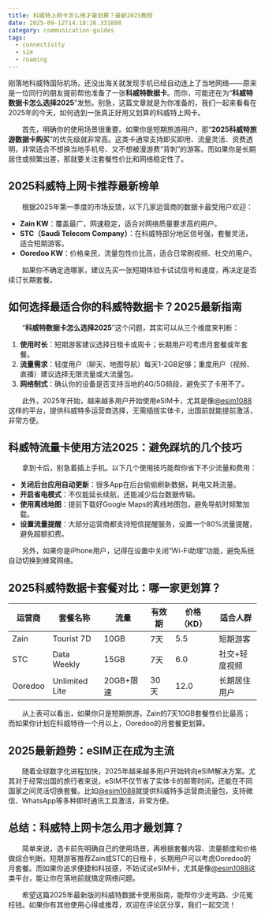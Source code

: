 ```yaml
---
title: 科威特上网卡怎么用才最划算？最新2025教程
date: 2025-09-12T14:18:26.331888
category: communication-guides
tags:
  - connectivity
  - sim
  - roaming
---
```


刚落地科威特国际机场，还没出海关就发现手机已经自动连上了当地网络——原来是一位同行的朋友提前帮他准备了一张**科威特数据卡**。而你，可能还在为“**科威特数据卡怎么选择2025**”发愁。别急，这篇文章就是为你准备的，我们一起来看看在2025年的今天，如何选到一张真正好用又划算的科威特上网卡。

　　首先，明确你的使用场景很重要。如果你是短期旅游用户，那“**2025科威特旅游数据卡购买**”的优先级就非常高。这类卡通常支持即买即用、流量灵活、资费透明，非常适合不想换当地手机号、又不想被漫游费“背刺”的游客。而如果你是长期居住或频繁出差，那就要关注套餐性价比和网络稳定性了。

## 2025科威特上网卡推荐最新榜单

　　根据2025年第一季度的市场反馈，以下几家运营商的数据卡最受用户欢迎：

- **Zain KW**：覆盖最广，网速稳定，适合对网络质量要求高的用户。
- **STC（Saudi Telecom Company）**：在科威特部分地区信号强，套餐灵活，适合短期游客。
- **Ooredoo KW**：价格亲民，流量包性价比高，适合日常刷视频、社交的用户。

　　如果你不确定选哪家，建议先买一张短期体验卡试试信号和速度，再决定是否续订长期套餐。

## 如何选择最适合你的科威特数据卡？2025最新指南

　　“**科威特数据卡怎么选择2025**”这个问题，其实可以从三个维度来判断：

1. **使用时长**：短期游客建议选择日租卡或周卡；长期用户可考虑月套餐或年套餐。
2. **流量需求**：轻度用户（聊天、地图导航）每天1-2GB足够；重度用户（视频、直播）建议选择无限流量或大流量包。
3. **网络制式**：确认你的设备是否支持当地的4G/5G频段，避免买了卡用不了。

　　此外，2025年开始，越来越多用户开始使用eSIM卡，尤其是像[@esim1088](https://t.me/s/esim1088)这样的平台，提供科威特多运营商选择，无需插拔实体卡，出国前就能提前激活，非常方便。

## 科威特流量卡使用方法2025：避免踩坑的几个技巧

　　拿到卡后，别急着插上手机。以下几个使用技巧能帮你省下不少流量和费用：

- **关闭后台应用自动更新**：很多App在后台偷偷刷新数据，耗电又耗流量。
- **开启省电模式**：不仅能延长续航，还能减少后台数据传输。
- **使用离线地图**：提前下载好Google Maps的离线地图包，避免导航时频繁加载。
- **设置流量提醒**：大部分运营商都支持短信提醒服务，设置一个80%流量提醒，避免超额扣费。

　　另外，如果你是iPhone用户，记得在设置中关闭“Wi-Fi助理”功能，避免系统自动切换到蜂窝网络。

## 2025科威特数据卡套餐对比：哪一家更划算？

| 运营商 | 套餐名称 | 流量 | 有效期 | 价格（KD） | 适合人群 |
|--------|----------|------|--------|------------|----------|
| Zain   | Tourist 7D | 10GB | 7天 | 5.5        | 短期游客 |
| STC    | Data Weekly | 15GB | 7天 | 6.0        | 社交+轻度视频 |
| Ooredoo| Unlimited Lite | 20GB+限速 | 30天 | 12.0       | 长期居住用户 |

　　从上表可以看出，如果你只是短期旅游，Zain的7天10GB套餐性价比最高；而如果你计划在科威特待一个月以上，Ooredoo的月套餐更划算。

## 2025最新趋势：eSIM正在成为主流

　　随着全球数字化进程加快，2025年越来越多用户开始转向eSIM解决方案。尤其对于经常出国的旅行者来说，eSIM不仅节省了实体卡的邮寄时间，还能在不同国家之间灵活切换套餐。比如[@esim1088](https://t.me/s/esim1088)就提供科威特多运营商流量包，支持微信、WhatsApp等多种即时通讯工具激活，非常方便。

## 总结：科威特上网卡怎么用才最划算？

　　简单来说，选卡前先明确自己的使用场景，再根据套餐内容、流量额度和价格做综合判断。短期游客推荐Zain或STC的日租卡，长期用户可以考虑Ooredoo的月套餐。而如果你追求便捷和科技感，不妨试试eSIM卡，尤其是像[@esim1088](https://t.me/s/esim1088)这类平台，能让你在落地前就搞定网络问题。

　　希望这篇2025年最新版的科威特数据卡使用指南，能帮你少走弯路、少花冤枉钱。如果你有其他使用心得或推荐，欢迎在评论区分享，我们一起交流！